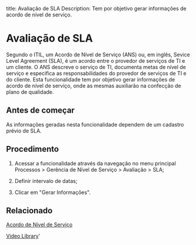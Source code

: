 title:  Avaliação de SLA 
Description: Tem por objetivo gerar informações de acordo de nível de serviço.
# Avaliação de SLA
Segundo o ITIL, um Acordo de Nível de Serviço (ANS) ou, em inglês, Sevice Level Agreement (SLA), é um acordo entre o provedor de serviços de TI e um cliente. O ANS descreve o serviço de TI, documenta metas de nível de serviço e especifica as responsabilidades do provedor de serviços de TI e do cliente.
Esta funcionalidade tem por objetivo gerar informações de acordo de nível de serviço, onde as mesmas auxiliarão na confecção de plano de qualidade.

Antes de começar
----------------

As informações geradas nesta funcionalidade dependem de um cadastro prévio de
SLA.

Procedimento
------------

1.  Acessar a funcionalidade através da navegação no menu principal
    Processos \> Gerência de Nível de Serviço \> Avaliação \> SLA;

2.  Definir intervalo de datas;

3.  Clicar em "Gerar Informações".

Relacionado
-----------

[Acordo de Nível de Serviço](/pt-br/citsmart-platform-9/processes/service-level/use/service-level-agreement.html)

<i class='fa fa-youtube-play  fa-2x' style='color:#97ce17;vertical-align: middle;'> </i> [Video Library](https://www.youtube.com/playlist?list=PLB5qK2uzf2RO6td7lCM5EzIfRcU2cKLNX)'

<!-- !!! tip "About"

    <b>Product/Version:</b> CITSmart | 9.00 &nbsp;&nbsp;
    <b>Updated:</b>01/16/2021 - Larissa Lourenço

